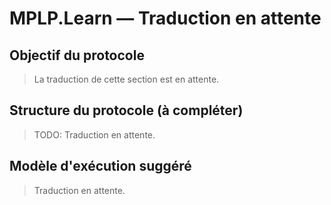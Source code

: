 # MPLP.Learn — Traduction en attente

## Objectif du protocole
> La traduction de cette section est en attente.

## Structure du protocole (à compléter)
> TODO: Traduction en attente.

## Modèle d'exécution suggéré
> Traduction en attente.